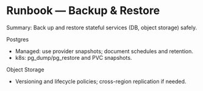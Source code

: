 # Runbook — Backup & Restore

Summary: Back up and restore stateful services (DB, object storage) safely.

Postgres
- Managed: use provider snapshots; document schedules and retention.
- k8s: pg_dump/pg_restore and PVC snapshots.

Object Storage
- Versioning and lifecycle policies; cross-region replication if needed.

